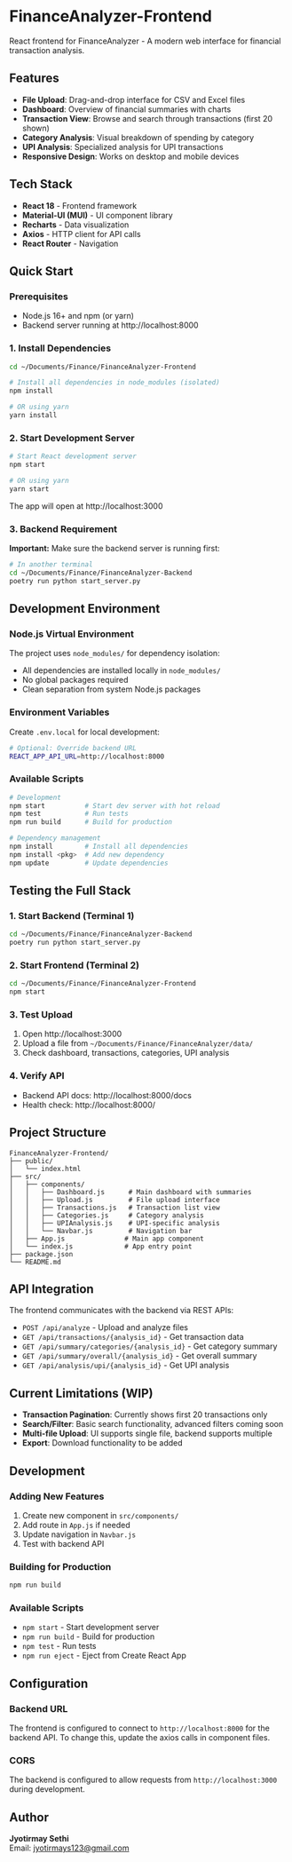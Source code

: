# FinanceAnalyzer-Frontend

React frontend for FinanceAnalyzer - A modern web interface for financial transaction analysis.

## Features

- **File Upload**: Drag-and-drop interface for CSV and Excel files
- **Dashboard**: Overview of financial summaries with charts
- **Transaction View**: Browse and search through transactions (first 20 shown)
- **Category Analysis**: Visual breakdown of spending by category
- **UPI Analysis**: Specialized analysis for UPI transactions
- **Responsive Design**: Works on desktop and mobile devices

## Tech Stack

- **React 18** - Frontend framework
- **Material-UI (MUI)** - UI component library
- **Recharts** - Data visualization
- **Axios** - HTTP client for API calls
- **React Router** - Navigation

## Quick Start

### Prerequisites
- Node.js 16+ and npm (or yarn)
- Backend server running at http://localhost:8000

### 1. Install Dependencies
```bash
cd ~/Documents/Finance/FinanceAnalyzer-Frontend

# Install all dependencies in node_modules (isolated)
npm install

# OR using yarn
yarn install
```

### 2. Start Development Server
```bash
# Start React development server
npm start

# OR using yarn
yarn start
```

The app will open at http://localhost:3000

### 3. Backend Requirement
**Important:** Make sure the backend server is running first:
```bash
# In another terminal
cd ~/Documents/Finance/FinanceAnalyzer-Backend
poetry run python start_server.py
```

## Development Environment

### Node.js Virtual Environment
The project uses `node_modules/` for dependency isolation:
- All dependencies are installed locally in `node_modules/`
- No global packages required
- Clean separation from system Node.js packages

### Environment Variables
Create `.env.local` for local development:
```bash
# Optional: Override backend URL
REACT_APP_API_URL=http://localhost:8000
```

### Available Scripts
```bash
# Development
npm start          # Start dev server with hot reload
npm test           # Run tests
npm run build      # Build for production

# Dependency management
npm install        # Install all dependencies
npm install <pkg>  # Add new dependency
npm update         # Update dependencies
```

## Testing the Full Stack

### 1. Start Backend (Terminal 1)
```bash
cd ~/Documents/Finance/FinanceAnalyzer-Backend
poetry run python start_server.py
```

### 2. Start Frontend (Terminal 2)
```bash
cd ~/Documents/Finance/FinanceAnalyzer-Frontend
npm start
```

### 3. Test Upload
1. Open http://localhost:3000
2. Upload a file from `~/Documents/Finance/FinanceAnalyzer/data/`
3. Check dashboard, transactions, categories, UPI analysis

### 4. Verify API
- Backend API docs: http://localhost:8000/docs
- Health check: http://localhost:8000/

## Project Structure

```
FinanceAnalyzer-Frontend/
├── public/
│   └── index.html
├── src/
│   ├── components/
│   │   ├── Dashboard.js      # Main dashboard with summaries
│   │   ├── Upload.js         # File upload interface
│   │   ├── Transactions.js   # Transaction list view
│   │   ├── Categories.js     # Category analysis
│   │   ├── UPIAnalysis.js    # UPI-specific analysis
│   │   └── Navbar.js         # Navigation bar
│   ├── App.js               # Main app component
│   └── index.js             # App entry point
├── package.json
└── README.md
```

## API Integration

The frontend communicates with the backend via REST APIs:

- `POST /api/analyze` - Upload and analyze files
- `GET /api/transactions/{analysis_id}` - Get transaction data
- `GET /api/summary/categories/{analysis_id}` - Get category summary
- `GET /api/summary/overall/{analysis_id}` - Get overall summary
- `GET /api/analysis/upi/{analysis_id}` - Get UPI analysis

## Current Limitations (WIP)

- **Transaction Pagination**: Currently shows first 20 transactions only
- **Search/Filter**: Basic search functionality, advanced filters coming soon
- **Multi-file Upload**: UI supports single file, backend supports multiple
- **Export**: Download functionality to be added

## Development

### Adding New Features
1. Create new component in `src/components/`
2. Add route in `App.js` if needed
3. Update navigation in `Navbar.js`
4. Test with backend API

### Building for Production
```bash
npm run build
```

### Available Scripts
- `npm start` - Start development server
- `npm run build` - Build for production
- `npm test` - Run tests
- `npm run eject` - Eject from Create React App

## Configuration

### Backend URL
The frontend is configured to connect to `http://localhost:8000` for the backend API. 
To change this, update the axios calls in component files.

### CORS
The backend is configured to allow requests from `http://localhost:3000` during development.

## Author

**Jyotirmay Sethi**  
Email: jyotirmays123@gmail.com

